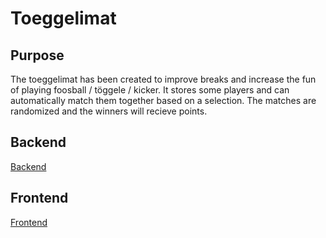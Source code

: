 # Toeggelimat

## Purpose

The toeggelimat has been created to improve breaks and increase the fun of playing foosball / töggele / kicker. It stores some players and can automatically match them together based on a selection. The matches are randomized and the winners will recieve points.

## Backend

[Backend](backend/README.md)

## Frontend

[Frontend](frontend/README.md)
